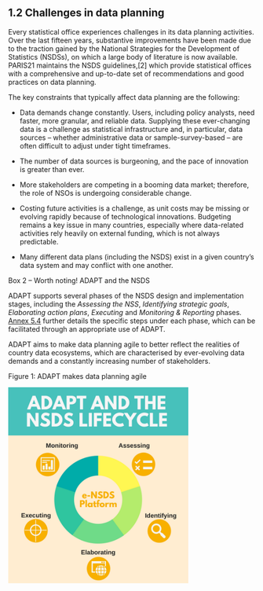 ## 1.2 Challenges in data planning <!-- {docsify-ignore} -->

Every statistical office experiences challenges in its data planning
activities. Over the last fifteen years, substantive improvements have
been made due to the traction gained by the National Strategies for the
Development of Statistics (NSDSs), on which a large body of literature
is now available. PARIS21 maintains the NSDS guidelines,[2] which
provide statistical offices with a comprehensive and up-to-date set of
recommendations and good practices on data planning.

The key constraints that typically affect data planning are the
following:

-   Data demands change constantly. Users, including policy analysts,
    need faster, more granular, and reliable data. Supplying these
    ever-changing data is a challenge as statistical infrastructure and,
    in particular, data sources – whether administrative data or
    sample-survey-based – are often difficult to adjust under tight
    timeframes.

-   The number of data sources is burgeoning, and the pace of innovation
    is greater than ever.

-   More stakeholders are competing in a booming data market; therefore,
    the role of NSOs is undergoing considerable change.

-   Costing future activities is a challenge, as unit costs may be
    missing or evolving rapidly because of technological innovations.
    Budgeting remains a key issue in many countries, especially where
    data-related activities rely heavily on external funding, which is
    not always predictable.

-   Many different data plans (including the NSDS) exist in a given
    country’s data system and may conflict with one another.

<span id="_Toc7208961" class="anchor"></span>Box 2 – Worth noting! ADAPT
and the NSDS

ADAPT supports several phases of the NSDS design and implementation
stages, including the *Assessing the NSS*, *Identifying strategic
goals*, *Elaborating action plans*, *Executing* and *Monitoring &
Reporting* phases. [Annex 5.4](#domestication-of-sdgs) further details
the specific steps under each phase, which can be facilitated through an
appropriate use of ADAPT.

ADAPT aims to make data planning agile to better reflect the realities
of country data ecosystems, which are characterised by ever-evolving
data demands and a constantly increasing number of stakeholders.

<span id="_Toc521689459" class="anchor"></span>Figure 1: ADAPT makes
data planning agile

<img src="ADAPTmedia\media\image3.png" style="width:3.82184in;height:4.15625in" alt="\\main.oecd.org\sdataSDD\Applic\PARIS21\6- Communication\6. Projects\ADAPT\e-NSDS\1.png" />
